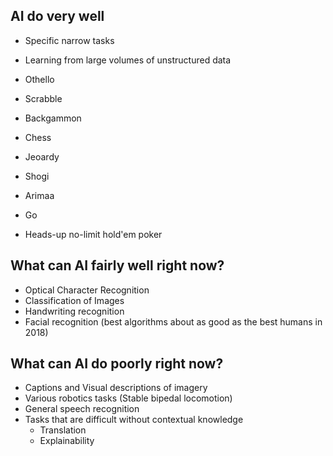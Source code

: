 ## AI do very well

- Specific narrow tasks
- Learning from large volumes of unstructured data

- Othello
- Scrabble
- Backgammon
- Chess
- Jeoardy
- Shogi
- Arimaa
- Go
- Heads-up no-limit hold'em poker

## What can AI fairly well right now?

- Optical Character Recognition
- Classification of Images
- Handwriting recognition
- Facial recognition (best algorithms about as good as the best humans in 2018)

## What can AI do poorly right now?

- Captions and Visual descriptions of imagery
- Various robotics tasks (Stable bipedal locomotion)
- General speech recognition
- Tasks that are difficult without contextual knowledge
    - Translation
    - Explainability

